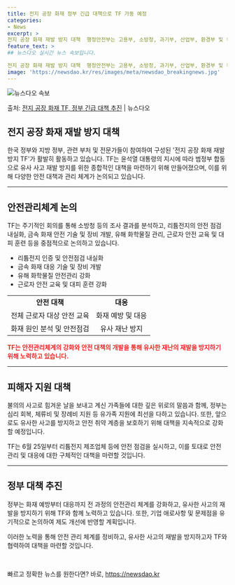 ```yaml
---
title: 전지 공장 화재 정부 긴급 대책으로 TF 가동 예정
categories:
- News
excerpt: >
전지 공장 화재 재발 방지 대책  행정안전부는 고용부, 소방청, 과기부, 산업부, 환경부 및 국토부 등 6개…
feature_text: >
## 뉴스다오 실시간 뉴스 속보입니다.

전지 공장 화재 재발 방지 대책  행정안전부는 고용부, 소방청, 과기부, 산업부, 환경부 및 국토부 등 6개…
image: 'https://newsdao.kr/res/images/meta/newsdao_breakingnews.jpg'
---
```


![뉴스다오 속보](https://newsdao.kr/res/images/meta/newsdao_breakingnews.jpg)

<p>출처: <a href="https://newsdao.kr/4591" rel="dofollow">전지 공장 화재 TF, 정부 긴급 대책 추진</a> | 뉴스다오</p>

<h2 data-ke-size="size26"><b>전지 공장 화재 재발 방지 대책</b></h2>

<p data-ke-size="size16">한국 정부와 지방 정부, 관련 부처 및 전문가들이 참여하여 구성된 '전지 공장 화재 재발방지 TF'가 활발히 활동하고 있습니다. TF는 윤석열 대통령의 지시에 따라 범정부 합동으로 유사 사고 재발 방지를 위한 종합적인 대책을 마련하기 위해 만들어졌으며, 이를 위해 다양한 안전 대책과 관리 체계가 논의되고 있습니다.</p>
  
<hr>
<h2 data-ke-size="size24">안전관리체계 논의</h2>

<p data-ke-size="size16">TF는 주기적인 회의를 통해 소방청 등의 조사 결과를 분석하고, 리튬전지의 안전 점검 내실화, 금속 화재 안전 기술 및 장비 개발, 유해 화학물질 관리, 근로자 안전 교육 및 대피 훈련 등을 중점적으로 논의하고 있습니다.</p>

<ul>
  <li>리튬전지 인증 및 안전점검 내실화</li>
  <li>금속 화재 대응 기술 및 장비 개발</li>
  <li>유해 화학물질 안전관리 강화</li>
  <li>근로자 안전 교육 및 대피 훈련 강화</li>
</ul>

<table>
	<tr>
		<td style="text-align: center; height: 17px;"><b>안전 대책</b></td>
		<td style="text-align: center; height: 17px;"><b>대응</b></td>
	</tr>
	<tr>
		<td style="text-align: center; height: 17px;">전체 근로자 대상 안전 교육</td>
		<td style="text-align: center; height: 17px;">화재 예방 및 대응</td>
	</tr>
	<tr>
		<td style="text-align: center; height: 17px;">화재 원인 분석 및 안전점검</td>
		<td style="text-align: center; height: 17px;">유사 재난 방지</td>
	</tr>
</table>

<b><span style="color: #ee2323;">TF는 안전관리체계의 강화와 안전 대책의 개발을 통해 유사한 재난의 재발을 방지하기 위해 노력하고 있습니다.</span></b>

<hr>
<h2 data-ke-size="size24">피해자 지원 대책</h2>

<p data-ke-size="size16">불의의 사고로 힘겨운 날을 보내고 계신 가족들에 대한 깊은 위로의 말씀과 함께, 정부는 심리 회복, 체류비 및 장례비 지원 등 유가족 지원에 최선을 다하고 있습니다. 또한, 앞으로도 유사한 사고를 방지하고 안전 취약 계층을 보호하기 위해 대책을 지속적으로 강화할 예정입니다.</p>

<p data-ke-size="size16">TF는 6월 25일부터 리튬전지 제조업체 등에 안전 점검을 실시하고, 이를 토대로 안전 관리 및 대응에 대한 구체적인 대책을 마련할 것입니다.</p>

<hr>
<h2 data-ke-size="size24">정부 대책 추진</h2>

<p data-ke-size="size16">정부는 화재 예방부터 대응까지 전 과정의 안전관리 체계를 강화하고, 유사한 사고의 재발을 방지하기 위해 TF와 함께 노력하고 있습니다. 또한, 기업 애로사항 및 문제점을 유기적으로 논의하여 제도 개선에 반영할 계획입니다.</p>

<p data-ke-size="size16">이러한 노력을 통해 안전 관리 체계를 정비하고, 유사한 사고의 재발을 방지하고자 TF와 협력하여 대책을 마련할 것입니다.</p>

<p data-ke-size="size16">&nbsp;</p> 

빠르고 정확한 뉴스를 원한다면? 바로, <a href="https://newsdao.kr" rel="dofollow">https://newsdao.kr</a>


    
